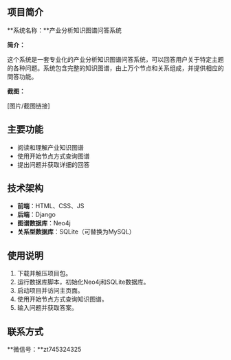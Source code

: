 ## 项目简介

**系统名称：**产业分析知识图谱问答系统

**简介：**

这个系统是一套专业化的产业分析知识图谱问答系统，可以回答用户关于特定主题的各种问题。系统包含完整的知识图谱，由上万个节点和关系组成，并提供相应的問答功能。

**截图：**

[图片/截图链接]

## 主要功能

- 阅读和理解产业知识图谱
- 使用开始节点方式查询图谱
- 提出问题并获取详细的回答


## 技术架构

- **前端**：HTML、CSS、JS
- **后端**：Django
- **图谱数据库**：Neo4j
- **关系型数据库**：SQLite（可替换为MySQL）


## 使用说明

1. 下载并解压项目包。
2. 运行数据库脚本，初始化Neo4j和SQLite数据库。
3. 启动项目并访问主页面。
4. 使用开始节点方式查询知识图谱。
5. 输入问题并获取答案。


## 联系方式

**微信号：**zt745324325